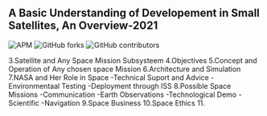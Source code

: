 ## A Basic Understanding of Developement in Small Satellites, An Overview-2021

![APM](https://img.shields.io/apm/l/vim-mode)
![GitHub forks](https://img.shields.io/github/forks/JKUATSES/2021-satellite-dev?style=social)
![GitHub contributors](https://img.shields.io/github/contributors/JKUATSES/2021-satellite-dev?color=orange-green)

3.Satellite and Any Space Mission Subsysteem
4.Objectives
5.Concept and Operation of Any chosen space Mission
6.Architecture and Simulation
7.NASA and Her Role in Space
    -Technical Suport and Advice
    -Environmentaal  Testing
    -Deployment through ISS
8.Possible Space Missions
    -Communication
    -Earth Observations
    -Technological Demo
    -Scientific
    -Navigation
9.Space Business
10.Space Ethics
11.
